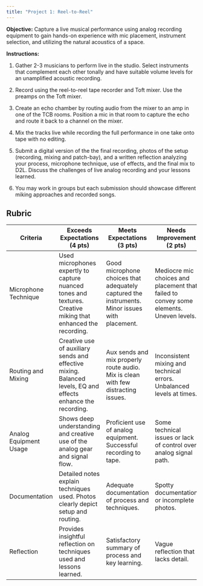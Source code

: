 ```yaml
---
title: "Project 1: Reel-to-Reel"
---
```


**Objective:** Capture a live musical performance using analog recording equipment to gain hands-on experience with mic placement, instrument selection, and utilizing the natural acoustics of a space. 

**Instructions:**

1. Gather 2-3 musicians to perform live in the studio. Select instruments that complement each other tonally and have suitable volume levels for an unamplified acoustic recording. 

2. Record using the reel-to-reel tape recorder and Toft mixer. Use the preamps on the Toft mixer. 

3. Create an echo chamber by routing audio from the mixer to an amp in one of the TCB rooms. Position a mic in that room to capture the echo and route it back to a channel on the mixer.

4. Mix the tracks live while recording the full performance in one take onto tape with no editing.

5. Submit a digital version of the the final recording, photos of the setup (recording, mixing and patch-bay), and a written reflection analyzing your process, microphone technique, use of effects, and the final mix to D2L. Discuss the challenges of live analog recording and your lessons learned.

6. You may work in groups but each submission should showcase different miking approaches and recorded songs.


## Rubric 

| Criteria               | Exceeds Expectations (4 pts)                                                                                  | Meets Expectations (3 pts)                                                                     | Needs Improvement (2 pts)                                                              | Inadequate (1 pt)                                                |
| ---------------------- | ------------------------------------------------------------------------------------------------------------- | ---------------------------------------------------------------------------------------------- | -------------------------------------------------------------------------------------- | ---------------------------------------------------------------- |
| Microphone Technique   | Used microphones expertly to capture nuanced tones and textures. Creative miking that enhanced the recording. | Good microphone choices that adequately captured the instruments. Minor issues with placement. | Mediocre mic choices and placement that failed to convey some elements. Uneven levels. | Poor microphone selection and placement. Mix is unbalanced.      |
| Routing and Mixing     | Creative use of auxiliary sends and effective mixing. Balanced levels, EQ and effects enhance the recording.  | Aux sends and mix properly route audio. Mix is clean with few distracting issues.              | Inconsistent mixing and technical errors. Unbalanced levels at times.                  | Failure to utilize aux sends. Mixing has major technical issues. |
| Analog Equipment Usage | Shows deep understanding and creative use of the analog gear and signal flow.                                 | Proficient use of analog equipment. Successful recording to tape.                              | Some technical issues or lack of control over analog signal path.                      | Unable to properly operate analog equipment. Recording flawed.   |
| Documentation          | Detailed notes explain techniques used. Photos clearly depict setup and routing.                              | Adequate documentation of process and techniques.                                              | Spotty documentation or incomplete photos.                                             | Lack of notes and photos demonstrating process.                  |
| Reflection             | Provides insightful reflection on techniques used and lessons learned.                                        | Satisfactory summary of process and key learning.                                              | Vague reflection that lacks detail.                                                    | Little or no reflection provided.                                |

